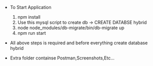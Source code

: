 - To Start Application
  1. npm install
  2. Use this mysql script to create db -> CREATE DATABSE hybrid
  3. node node_modules/db-migrate/bin/db-migrate up
  2. npm run start

- All above steps is required and before everything create database hybrid

- Extra folder containse Postman,Screenshots,Etc...  